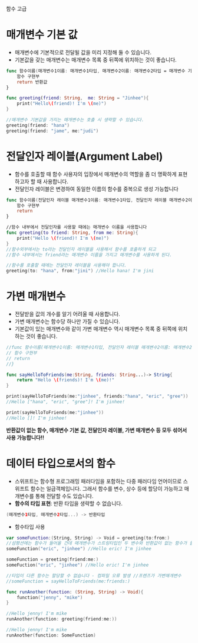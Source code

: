함수 고급

# 매개변수 기본 값

- 매개변수에 기본적으로 전달될 값을 미리 지정해 둘 수 있습니다.
- 기본값을 갖는 매개변수는 매개변수 목록 중 뒤쪽에 위치하는 것이 좋습니다.

```swift
func 함수이름(매개변수1이름: 매개변수1타입, 매개변수2이름: 매개변수2타입 = 매개변수 기본값 ...) -> 반환타입{
	함수 구현부
	return 반환값
}

func greeting(friend: String,  me: String = "Jinhee"){
	print("Hello\(friend)! I'm \(me)")
}

//매개변수 기본값을 가지는 매개변수는 호출 시 생략할 수 있습니다.
greeting(friend: "hana")
greeting(friend: "jame", me:"judi")
```

# 전달인자 레이블(Argument Label)

- 함수를 호출할 때 함수 사용자의 입장에서 매개변수의 역할을 좀 더 명확하게 표현하고자 할 때 사용합니다.
- 전달인자 레이블은 변경하여 동일한 이름의 함수를 중복으로 생성 가능합니다

```swift
func 함수이름(전달인자 레이블 매개변수1이름: 매개변수1타입, 전달인자 레이블 매개변수2이름: 매개변수2타입 ...)->반환타입{
	함수 구현부
	return
}

//함수 내부에서 전달인자를 사용할 때에는 매개변수 이름을 사용합니다
func greeting(to friend: String, from me: String){
	print("Hello \(friend)! I'm \(me)")
}
//함수외부에서는 to라는 전달인자 레이블을 사용해서 함수를 호출하게 되고
//함수 내부에서는 friend라는 매개변수 이름을 가지고 매개변수를 사용하게 된다.

//함수를 호출할 때에는 전달인자 레이블을 사용해야 합니다.
greeting(to: "hana", from:"jini") //Hello hana! I'm jini
```

# 가변 매개변수

- 전달받을 값의 개수를 알기 어려울 때 사용합니다.
- 가변 매개변수는 함수당 하나만 가질 수 있습니다.
- 기본값이 있는 매개변수와 같이 가변 매개변수 역시 매개변수 목록 중 뒤쪽에 위치하는 것이 좋습니다.

```swift
//func 함수이름(매개변수1이름: 매개변수1타입, 전달인자 레이블 매개변수2이름: 매개변수2타입...)->반환타입{
// 함수 구현부
// return
//}

func sayHelloToFriends(me:String, friends: String...)-> String{
	return "Hello \(friends)! I'm \(me)!"
}

print(sayHelloToFriends(me:"jinhee", friends:"hana", "eric", "gree"))
//Hello ["hana", "eric", "gree"]! I'm jinhee!

print(sayHelloToFriends(me:"jinhee"))
//Hello []! I'm jinhee!
```

**반환값이 없는 함수, 매개변수 기본 값, 전달인자 레이블, 가변 매개변수 등 모두 섞어서 사용 가능합니다!!**

# 데이터 타입으로서의 함수

- 스위프트는 함수형 프로그래밍 패러다임을 포함하는 다중 패러다임 언어이므로 스위프트 함수는 일급객체입니다. 그래서 함수를 변수, 상수 등에 할당이 가능하고 매개변수를 통해 전달할 수도 있습니다.
- **함수의 타입 표현**: 반환 타입을 생략할 수 없습니다.

```swift
(매개변수1타입, 매개변수2타입...) -> 반환타입
```

- 함수타입 사용

```swift
var someFunction:(String, String) -> Void = greeting(to:from:)
//섬평션에는 함수가 들어올 건데 매개변수가 스트링타입인 두 변수와 반환값이 없는 함수가 들어 수 있다고 명시해주고 greeting함수를 할당
someFunction("eric", "jinhee") //Hello eric! I'm jinhee

someFunction = greeting(friend:me:)
someFuction("eric", "jinhee") //Hello eric! I'm jinhee

//타입이 다른 함수는 할당할 수 없습니다 - 컴파일 오류 발생 //프렌즈가 가변매개변수
//someFunction = sayHelloToFriends(me:friends:)

func runAnother(function: (String, String) -> Void){
	function("jenny", "mike")	
}

//Hello jenny! I'm mike
runAnother(function: greeting(friend:me:))

//Hello jenny! I'm mike
runAnother(function: SomeFunction)
```
